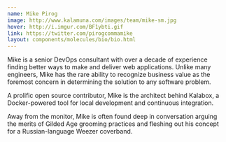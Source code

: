 ```yaml
---
name: Mike Pirog
image: http://www.kalamuna.com/images/team/mike-sm.jpg
hover: http://i.imgur.com/BF1ybti.gif
link: https://twitter.com/pirogcommamike
layout: components/molecules/bio/bio.html
---
```

Mike is a senior DevOps consultant with over a decade of experience finding better ways to make and deliver web applications. Unlike many engineers, Mike has the rare ability to recognize business value as the foremost concern in determining the solution to any software problem.

A prolific open source contributor, Mike is the architect behind Kalabox, a Docker-powered tool for local development and continuous integration.

Away from the monitor, Mike is often found deep in conversation arguing the merits of Gilded Age grooming practices and fleshing out his concept for a Russian-language Weezer coverband.

